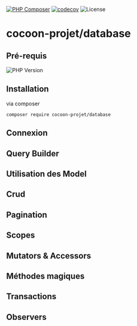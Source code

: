 [![PHP Composer](https://github.com/cocoon-projet/database/actions/workflows/ci.yml/badge.svg)](https://github.com/cocoon-projet/database/actions/workflows/ci.yml)  [![codecov](https://codecov.io/gh/cocoon-projet/database/graph/badge.svg?token=KNV48Z8CAF)](https://codecov.io/gh/cocoon-projet/database) ![License](https://img.shields.io/badge/Licence-MIT-green)

# cocoon-projet/database

## Pré-requis

![PHP Version](https://img.shields.io/badge/php:version-8.0-blue)

## Installation

via composer
```
composer require cocoon-projet/database
```
## Connexion

## Query Builder

## Utilisation des Model

## Crud

## Pagination

## Scopes

## Mutators & Accessors

## Méthodes magiques

## Transactions

 ## Observers




